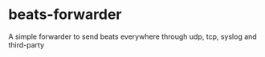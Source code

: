 # beats-forwarder
A simple forwarder to send beats everywhere through udp, tcp, syslog and third-party
